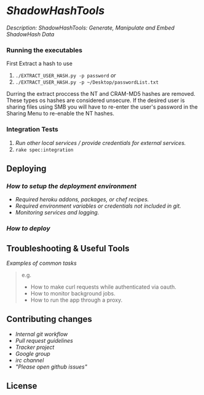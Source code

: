 # _ShadowHashTools_

_Description: ShadowHashTools: Generate, Manipulate and Embed ShadowHash Data_

### Running the executables
First Extract a hash to use 

1. `./EXTRACT_USER_HASH.py -p password`
_or_
2. `./EXTRACT_USER_HASH.py -p ~/Desktop/passwordList.txt`

Durring the extract proccess the NT and CRAM-MD5 hashes are removed. These types os hashes are considered unsecure. If the desired user is sharing files using SMB you will have to re-enter the user's password in the Sharing Menu to re-enable the NT hashes. 
### Integration Tests

1. _Run other local services / provide credentials for external services._
2. `rake spec:integration`

## Deploying

### _How to setup the deployment environment_

- _Required heroku addons, packages, or chef recipes._
- _Required environment variables or credentials not included in git._
- _Monitoring services and logging._

### _How to deploy_

## Troubleshooting & Useful Tools

_Examples of common tasks_

> e.g.
> 
> - How to make curl requests while authenticated via oauth.
> - How to monitor background jobs.
> - How to run the app through a proxy.

## Contributing changes

- _Internal git workflow_
- _Pull request guidelines_
- _Tracker project_
- _Google group_
- _irc channel_
- _"Please open github issues"_

## License
